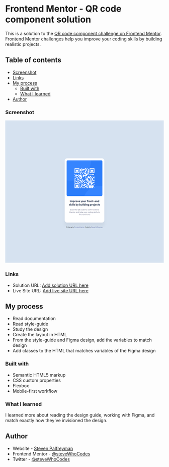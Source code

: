 # Frontend Mentor - QR code component solution

This is a solution to the [QR code component challenge on Frontend Mentor](https://www.frontendmentor.io/challenges/qr-code-component-iux_sIO_H). Frontend Mentor challenges help you improve your coding skills by building realistic projects.

## Table of contents

- [Screenshot](#screenshot)
- [Links](#links)
- [My process](#my-process)
  - [Built with](#built-with)
  - [What I learned](#what-i-learned)
- [Author](#author)

### Screenshot

![](./images/qrcode.png)

### Links

- Solution URL: [Add solution URL here](https://github.com/steveWhoCodes/QR-code-component-challenge-hub)
- Live Site URL: [Add live site URL here](https://stevewhocodes.github.io/QR-code-component-challenge-hub/)

## My process

- Read documentation
- Read style-guide
- Study the design
- Create the layout in HTML
- From the style-guide and Figma design, add the variables to match design
- Add classes to the HTML that matches variables of the Figma design

### Built with

- Semantic HTML5 markup
- CSS custom properties
- Flexbox
- Mobile-first workflow

### What I learned

I learned more about reading the design guide, working with Figma, and match exactly how they've invisioned the design.

## Author

- Website - [Steven Palfreyman](https://www.stevewhocodes.com)
- Frontend Mentor - [@steveWhoCodes](https://www.frontendmentor.io/profile/steveWhoCodes)
- Twitter - [@steveWhoCodes](https://www.twitter.com/stevewhocodes)
